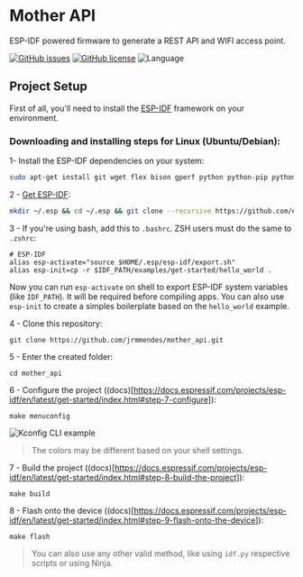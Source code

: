 # Mother API
ESP-IDF powered firmware to generate a REST API and WIFI access point.

[![GitHub issues](https://img.shields.io/github/issues/jrmmendes/mother_api)](https://github.com/jrmmendes/mother_api/issues)
[![GitHub license](https://img.shields.io/github/license/jrmmendes/mother_api)](https://github.com/jrmmendes/mother_api/blob/master/LICENSE)
![Language](https://img.shields.io/badge/langague-C-yellow)

## Project Setup
First of all, you'll need to install the [ESP-IDF](https://github.com/espressif/esp-idf) framework on your environment.

### Downloading and installing steps for Linux (Ubuntu/Debian):
1- Install the ESP-IDF dependencies on your system:
```sh
sudo apt-get install git wget flex bison gperf python python-pip python-setuptools python-serial python-click python-cryptography python-future python-pyparsing python-pyelftools cmake ninja-build ccache libffi-dev libssl-dev
```
2 - [Get ESP-IDF](https://docs.espressif.com/projects/esp-idf/en/latest/get-started/index.html#step-2-get-esp-idf):
```sh
mkdir ~/.esp && cd ~/.esp && git clone --recursive https://github.com/espressif/esp-idf.git 
```
3 - If you're using bash, add this to `.bashrc`. ZSH users must do the same to `.zshrc`:
```
# ESP-IDF
alias esp-activate="source $HOME/.esp/esp-idf/export.sh"
alias esp-init=cp -r $IDF_PATH/examples/get-started/hello_world .
```

Now you can run `esp-activate` on shell to export ESP-IDF system variables (like `IDF_PATH`). It will be required before compiling apps. You can also use `esp-init` to create a simples boilerplate based on the `hello_world` example.

4 - Clone this repository:
```
git clone https://github.com/jrmmendes/mother_api.git
```

5 - Enter the created folder:
```
cd mother_api
```

6 - Configure the project ((docs)[https://docs.espressif.com/projects/esp-idf/en/latest/get-started/index.html#step-7-configure]):
```
make menuconfig
```
![Kconfig CLI example](https://docs.espressif.com/projects/esp-idf/en/latest/_images/project-configuration1.png)

> The colors may be different based on your shell settings.

7 - Build the project ((docs)[https://docs.espressif.com/projects/esp-idf/en/latest/get-started/index.html#step-8-build-the-project]):
```
make build
```

8 - Flash onto the device ((docs)[https://docs.espressif.com/projects/esp-idf/en/latest/get-started/index.html#step-9-flash-onto-the-device]):
```
make flash
```
> You can also use any other valid method, like using `idf.py` respective scripts or using Ninja.
